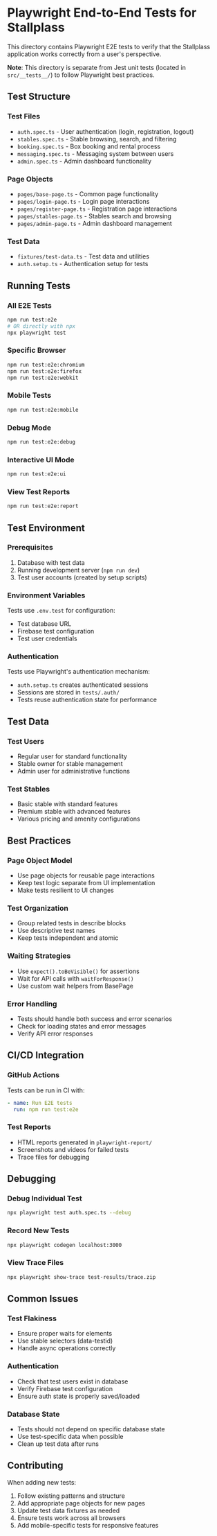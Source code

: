 # Playwright End-to-End Tests for Stallplass

This directory contains Playwright E2E tests to verify that the Stallplass application works correctly from a user's perspective.

**Note**: This directory is separate from Jest unit tests (located in `src/__tests__/`) to follow Playwright best practices.

## Test Structure

### Test Files
- `auth.spec.ts` - User authentication (login, registration, logout)
- `stables.spec.ts` - Stable browsing, search, and filtering
- `booking.spec.ts` - Box booking and rental process
- `messaging.spec.ts` - Messaging system between users
- `admin.spec.ts` - Admin dashboard functionality

### Page Objects
- `pages/base-page.ts` - Common page functionality
- `pages/login-page.ts` - Login page interactions
- `pages/register-page.ts` - Registration page interactions
- `pages/stables-page.ts` - Stables search and browsing
- `pages/admin-page.ts` - Admin dashboard management

### Test Data
- `fixtures/test-data.ts` - Test data and utilities
- `auth.setup.ts` - Authentication setup for tests

## Running Tests

### All E2E Tests
```bash
npm run test:e2e
# OR directly with npx
npx playwright test
```

### Specific Browser
```bash
npm run test:e2e:chromium
npm run test:e2e:firefox
npm run test:e2e:webkit
```

### Mobile Tests
```bash
npm run test:e2e:mobile
```

### Debug Mode
```bash
npm run test:e2e:debug
```

### Interactive UI Mode
```bash
npm run test:e2e:ui
```

### View Test Reports
```bash
npm run test:e2e:report
```

## Test Environment

### Prerequisites
1. Database with test data
2. Running development server (`npm run dev`)
3. Test user accounts (created by setup scripts)

### Environment Variables
Tests use `.env.test` for configuration:
- Test database URL
- Firebase test configuration
- Test user credentials

### Authentication
Tests use Playwright's authentication mechanism:
- `auth.setup.ts` creates authenticated sessions
- Sessions are stored in `tests/.auth/`
- Tests reuse authentication state for performance

## Test Data

### Test Users
- Regular user for standard functionality
- Stable owner for stable management
- Admin user for administrative functions

### Test Stables
- Basic stable with standard features
- Premium stable with advanced features
- Various pricing and amenity configurations

## Best Practices

### Page Object Model
- Use page objects for reusable page interactions
- Keep test logic separate from UI implementation
- Make tests resilient to UI changes

### Test Organization
- Group related tests in describe blocks
- Use descriptive test names
- Keep tests independent and atomic

### Waiting Strategies
- Use `expect().toBeVisible()` for assertions
- Wait for API calls with `waitForResponse()`
- Use custom wait helpers from BasePage

### Error Handling
- Tests should handle both success and error scenarios
- Check for loading states and error messages
- Verify API error responses

## CI/CD Integration

### GitHub Actions
Tests can be run in CI with:
```yaml
- name: Run E2E tests
  run: npm run test:e2e
```

### Test Reports
- HTML reports generated in `playwright-report/`
- Screenshots and videos for failed tests
- Trace files for debugging

## Debugging

### Debug Individual Test
```bash
npx playwright test auth.spec.ts --debug
```

### Record New Tests
```bash
npx playwright codegen localhost:3000
```

### View Trace Files
```bash
npx playwright show-trace test-results/trace.zip
```

## Common Issues

### Test Flakiness
- Ensure proper waits for elements
- Use stable selectors (data-testid)
- Handle async operations correctly

### Authentication
- Check that test users exist in database
- Verify Firebase test configuration
- Ensure auth state is properly saved/loaded

### Database State
- Tests should not depend on specific database state
- Use test-specific data when possible
- Clean up test data after runs

## Contributing

When adding new tests:
1. Follow existing patterns and structure
2. Add appropriate page objects for new pages
3. Update test data fixtures as needed
4. Ensure tests work across all browsers
5. Add mobile-specific tests for responsive features